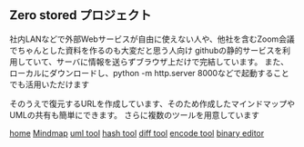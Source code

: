 ## Zero stored プロジェクト

社内LANなどで外部Webサービスが自由に使えない人や、他社を含むZoom会議でちゃんとした資料を作るのも大変だと思う人向け
githubの静的サービスを利用していて、サーバに情報を送らずブラウザ上だけで完結しています。
また、ローカルにダウンロードし、python -m http.server 8000などで起動することでも活用いただけます

そのうえで復元するURLを作成しています、そのため作成したマインドマップやUMLの共有も簡単にできます。
さらに複数のツールを用意しています

[home](https://zero-stored.github.io/zero-stored)
[Mindmap](https://zero-stored.github.io/zero-stored/mindmap.html)
[uml tool](https://zero-stored.github.io/zero-stored/uml.html)
[hash tool](https://zero-stored.github.io/zero-stored/hash.html)
[diff tool](https://zero-stored.github.io/zero-stored/diff.html)
[encode tool](https://zero-stored.github.io/zero-stored/encode.html)
[binary editor](https://zero-stored.github.io/zero-stored/binary.html)
